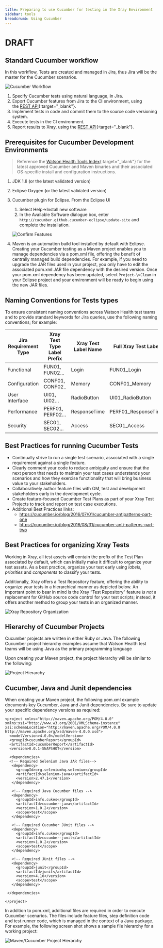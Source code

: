 ```yaml
---
title: Preparing to use Cucumber for testing in the Xray Environment
sidebar: tools
breadcrumb: Using Cucumber
---
```


# DRAFT

## Standard Cucumber workflow
In this workflow, Tests are created and managed in Jira, thus Jira will be the master for the Cucumber scenarios.

![Cucumber Workflow](https://pages.github.ibm.com/watson-health-playbook/resources/images/tools/xray/cucumber_workflow.jpg)

1.  Specify Cucumber tests using natural language, in Jira.
2.  Export Cucumber features from Jira to the CI environment, using the [REST API](https://confluence.xpand-it.com/pages/viewpage.action?pageId=21760334){:target="_blank"}.
3.  Implement tests in code and commit them to the source code versioning system.
4.  Execute tests in the CI environment.
5.  Report results to Xray, using the [REST API](https://confluence.xpand-it.com/display/XRAY/Import+Execution+Results+-+REST){:target="_blank"}.

## Prerequisites for Cucumber Development Environments

>   Reference the [Watson Health Tools Index](https://watsonvmsrv01.rch.stglabs.ibm.com/watson/tools_vnv/){:target="_blank"} for the latest approved Cucumber and Maven binaries and their associated OS-specific install and configuration instructions.

1.  JDK 1.8 (or the latest validated version)
2.  Eclipse Oxygen (or the latest validated version)
3.  Cucumber plugin for Eclipse. From the Eclipse UI
    1.  Select Help-\>Install new software
    2.  In the Available Software dialogue box, enter
        `http://cucumber.github.cucumber-eclipse/update-site` and complete the installation.

    ![Confirm Features](https://pages.github.ibm.com/watson-health-playbook/resources/images/tools/xray/eclipse_plugin.jpg)

4.  Maven is an automation build tool installed by default with Eclipse. Creating your Cucumber testing as a Maven project enables you to manage dependencies via a pom.xml file, offering the benefit of centrally managed build dependencies. For example, if you need to upgrade the JAR files used in your project, you only have to edit the associated pom.xml JAR file dependency with the desired version. Once your pom.xml dependency has been updated, select `Project-\>Clean` in your Eclipse project and your environment will be ready to begin using the new JAR files.

## Naming Conventions for Tests types

To ensure consistent naming conventions across Watson Health test teams and to provide standard keywords for Jira queries, use the following naming conventions; for example:

| **Jira Requirement Type** | **Xray Test Type Label Prefix** | **Xray Test Label Name** | **Full Xray Test Label** | **Cucumber Feature**  **File Name** |
|---------------------------|---------------------------------|--------------------------|--------------------------|-------------------------------------|
| Functional                | FUN01, FUN02…                   | Login                    | FUN01_Login              | FUN01_Login.feature                 |
| Configuration             | CONF01, CONF02..                | Memory                   | CONF01_Memory            | CONF01_Memory.feature               |
| User Interface            | UI01, UI02…                     | RadioButton              | UI01_RadioButton         | UI01_RadioButton.feature            |
| Performance               | PERF01, PERF02…                 | ResponseTime             | PERF01_ResponseTime      | PERF01_ResponseTime.feature         |
| Security                  | SEC01, SEC02…                   | Access                   | SEC01_Access             | SEC01_Access.feature                |

## Best Practices for running Cucumber Tests
-   Continually strive to run a single test scenario, associated with a single requirement against a single feature.
-   Clearly comment your code to reduce ambiguity and ensure that the next person that needs to maintain your test cases understands your scenarios and how they exercise functionality that will bring business value to your stakeholders.
-   Collaboratively author feature files with OM, test and development stakeholders early in the development cycle.
-   Create feature-focused Cucumber Test Plans as part of your Xray Test Projects to track and report on test case executions.
-   Additional Best Practices links:
    - <https://cucumber.io/blog/2016/07/01/cucumber-antipatterns-part-one>
    - <https://cucumber.io/blog/2016/08/31/cucumber-anti-patterns-part-two>

## Best Practices for organizing Xray Tests

Working in Xray, all test assets will contain the prefix of the Test Plan associated by default, which can initially make it difficult to organize your test assets. As a best practice, organize your test early using *labels, priorities* and *components* to classify your tests.

Additionally, Xray offers a Test Repository feature, offering the ability to organize your tests in a hierarchical manner as depicted below. An important point to bear in mind is the Xray “Test Repository” feature *is not* a replacement for GitHub source code control for your test scripts; instead, it offers another method to group your tests in an organized manner.

![Xray Repository Organization](https://pages.github.ibm.com/watson-health-playbook/resources/images/tools/xray/repository_org.jpg)

## Hierarchy of Cucumber Projects

Cucumber projects are written in either Ruby or Java. The following Cucumber project hierarchy examples assume that Watson Health test teams will be using Java as the primary programming language

Upon creating your Maven project, the project hierarchy will be similar to the following:

![Project Hierarchy](https://pages.github.ibm.com/watson-health-playbook/resources/images/tools/xray/package_hierarchy.jpg)

## Cucumber, Java and Junit dependencies

When creating your Maven project, the following pom.xml example documents key Cucumber, Java and Junit dependencies. Be sure to update your specific dependency versions as required:

```
<project xmlns="http://maven.apache.org/POM/4.0.0" xmlns:xsi="http://www.w3.org/2001/XMLSchema-instance" xsi:schemaLocation="http://maven.apache.org/POM/4.0.0 http://maven.apache.org/xsd/maven-4.0.0.xsd">
  <modelVersion>4.0.0</modelVersion>
  <groupId>cucumberReport</groupId>
  <artifactId>cucumberReport</artifactId>
  <version>0.0.1-SNAPSHOT</version>

  <dependencies>
  <!-- Required Selenium Java JAR files-->
   <dependency>
     <groupId>org.seleniumhq.selenium</groupId>
     <artifactId>selenium-java</artifactId>
     <version>2.47.1</version>
   </dependency>

   <!-- Required Java Cucumber files -->
   <dependency>
     <groupId>info.cukes</groupId>
     <artifactId>cucumber-java</artifactId>
     <version>1.0.2</version>
     <scope>test</scope>
   </dependency>

   <!-- Required Cucumber JUnit files -->
   <dependency>
     <groupId>info.cukes</groupId>
     <artifactId>cucumber-junit</artifactId>
     <version>1.0.2</version>
     <scope>test</scope>
   </dependency>

   <!-- Required JUnit files -->
   <dependency>
     <groupId>junit</groupId>
     <artifactId>junit</artifactId>
     <version>4.10</version>
     <scope>test</scope>
   </dependency>

 </dependencies>

</project>
```

In addition to pom.xml, additional files are required in order to execute Cucumber scenarios.  The files include feature files, step definition code and test runner code, which is managed in the context of a Java package. For example, the following screen shot shows a sample file hierarchy for a working project:

![Maven/Cucumber Project Hierarchy](https://pages.github.ibm.com/watson-health-playbook/resources/images/tools/xray/maven-cucumber_project.jpg)
